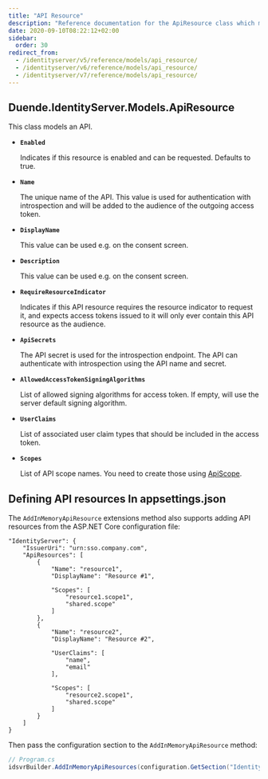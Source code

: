 ```yaml
---
title: "API Resource"
description: "Reference documentation for the ApiResource class which models an API in Duende IdentityServer, including its properties and configuration options."
date: 2020-09-10T08:22:12+02:00
sidebar:
  order: 30
redirect_from:
  - /identityserver/v5/reference/models/api_resource/
  - /identityserver/v6/reference/models/api_resource/
  - /identityserver/v7/reference/models/api_resource/
---
```


## Duende.IdentityServer.Models.ApiResource

This class models an API.

* **`Enabled`**

  Indicates if this resource is enabled and can be requested. Defaults to true.

* **`Name`**

  The unique name of the API. This value is used for authentication with introspection and will be added to the audience
  of the outgoing access token.

* **`DisplayName`**

  This value can be used e.g. on the consent screen.

* **`Description`**

  This value can be used e.g. on the consent screen.

* **`RequireResourceIndicator`**

  Indicates if this API resource requires the resource indicator to request it, and expects access tokens issued to it
  will only ever contain this API resource as the audience.

* **`ApiSecrets`**

  The API secret is used for the introspection endpoint. The API can authenticate with introspection using the API name
  and secret.

* **`AllowedAccessTokenSigningAlgorithms`**

  List of allowed signing algorithms for access token. If empty, will use the server default signing algorithm.

* **`UserClaims`**

  List of associated user claim types that should be included in the access token.

* **`Scopes`**

  List of API scope names. You need to create those using [ApiScope](/identityserver/reference/models/api-scope/).

## Defining API resources In appsettings.json

The `AddInMemoryApiResource` extensions method also supports adding API resources from the ASP.NET Core configuration
file:

    "IdentityServer": {
        "IssuerUri": "urn:sso.company.com",
        "ApiResources": [
            {
                "Name": "resource1",
                "DisplayName": "Resource #1",

                "Scopes": [
                    "resource1.scope1",
                    "shared.scope"
                ]
            },
            {
                "Name": "resource2",
                "DisplayName": "Resource #2",

                "UserClaims": [
                    "name",
                    "email"
                ],

                "Scopes": [
                    "resource2.scope1",
                    "shared.scope"
                ]
            }
        ]
    }

Then pass the configuration section to the `AddInMemoryApiResource` method:

```cs
// Program.cs
idsvrBuilder.AddInMemoryApiResources(configuration.GetSection("IdentityServer:ApiResources"))
```

